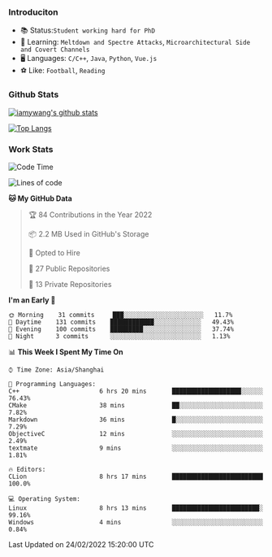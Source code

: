 ### Introduciton

- 📚 Status:`Student working hard for PhD`
- 🔎 Learning: `Meltdown and Spectre Attacks`, `Microarchitectural Side and Covert Channels`
- 🖥️ Languages: `C/C++`, `Java`, `Python`, `Vue.js`
- ⚽ Like: `Football`, `Reading`

### Github Stats

[![iamywang's github stats](https://github-readme-stats.vercel.app/api?username=iamywang&count_private=true&show_icons=true)]()

[![Top Langs](https://github-readme-stats.vercel.app/api/top-langs/?username=iamywang&layout=compact)]()

### Work Stats

<!--START_SECTION:waka-->
![Code Time](http://img.shields.io/badge/Code%20Time-111%20hrs%2019%20mins-blue)

![Lines of code](https://img.shields.io/badge/From%20Hello%20World%20I%27ve%20Written-535%20Thousand%20lines%20of%20code-blue)

**🐱 My GitHub Data** 

> 🏆 84 Contributions in the Year 2022
 > 
> 📦 2.2 MB Used in GitHub's Storage 
 > 
> 💼 Opted to Hire
 > 
> 📜 27 Public Repositories 
 > 
> 🔑 13 Private Repositories  
 > 
**I'm an Early 🐤** 

```text
🌞 Morning    31 commits     ███░░░░░░░░░░░░░░░░░░░░░░   11.7% 
🌆 Daytime    131 commits    ████████████░░░░░░░░░░░░░   49.43% 
🌃 Evening    100 commits    █████████░░░░░░░░░░░░░░░░   37.74% 
🌙 Night      3 commits      ░░░░░░░░░░░░░░░░░░░░░░░░░   1.13%

```


📊 **This Week I Spent My Time On** 

```text
⌚︎ Time Zone: Asia/Shanghai

💬 Programming Languages: 
C++                      6 hrs 20 mins       ███████████████████░░░░░░   76.43% 
CMake                    38 mins             ██░░░░░░░░░░░░░░░░░░░░░░░   7.82% 
Markdown                 36 mins             █░░░░░░░░░░░░░░░░░░░░░░░░   7.29% 
ObjectiveC               12 mins             ░░░░░░░░░░░░░░░░░░░░░░░░░   2.49% 
textmate                 9 mins              ░░░░░░░░░░░░░░░░░░░░░░░░░   1.81%

🔥 Editors: 
CLion                    8 hrs 17 mins       █████████████████████████   100.0%

💻 Operating System: 
Linux                    8 hrs 13 mins       ████████████████████████░   99.16% 
Windows                  4 mins              ░░░░░░░░░░░░░░░░░░░░░░░░░   0.84%

```


 Last Updated on 24/02/2022 15:20:00 UTC
<!--END_SECTION:waka-->
